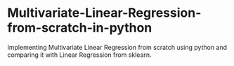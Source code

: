 # Multivariate-Linear-Regression-from-scratch-in-python
Implementing Multivariate Linear Regression from scratch using python and comparing it with Linear Regression from sklearn. 
